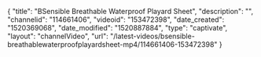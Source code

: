 {
    "title": "BSensible Breathable Waterproof Playard Sheet",
    "description": "",
    "channelid": "114661406",
    "videoid": "153472398",
    "date_created": "1520369068",
    "date_modified": "1520887884",
    "type": "captivate",
    "layout": "channelVideo",
    "url": "\/latest-videos\/bsensible-breathablewaterproofplayardsheet-mp4\/114661406-153472398"
}